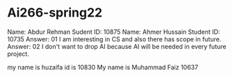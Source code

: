 # Ai266-spring22
Name: Abdur Rehman
Sudent ID: 10875
Name: Ahmer Hussain
Student ID: 10735
Answer: 01
I am interesting in CS and also there has scope in future.
Answer: 02
I don't want to drop AI because AI will be needed in every future project.

my name is huzaifa id is 10830
My name is Muhammad Faiz 10637
